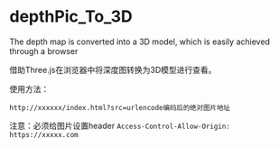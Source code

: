 # depthPic_To_3D
The depth map is converted into a 3D model, which is easily achieved through a browser

借助Three.js在浏览器中将深度图转换为3D模型进行查看。

使用方法：

`
http://xxxxxx/index.html?src=urlencode编码后的绝对图片地址
`

注意：必须给图片设置header
`
Access-Control-Allow-Origin: https://xxxxx.com
`